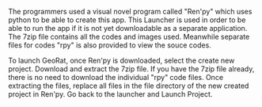 The programmers used a visual novel program called "Ren'py" which uses python to be able to create this app.
This Launcher is used in order to be able to run the app if it is not yet downloadable as a separate application.
The 7zip file contains all the codes and images used.
Meanwhile separate files for codes "rpy" is also provided to view the souce codes.

To launch GeoRat, once Ren'py is downloaded, select the create new project.
Download and extract the 7zip file.
If you have the 7zip file already, there is no need to download the individual "rpy" code files.
Once extracting the files, replace all files in the file directory of the new created project in Ren'py.
Go back to the launcher and Launch Project.
